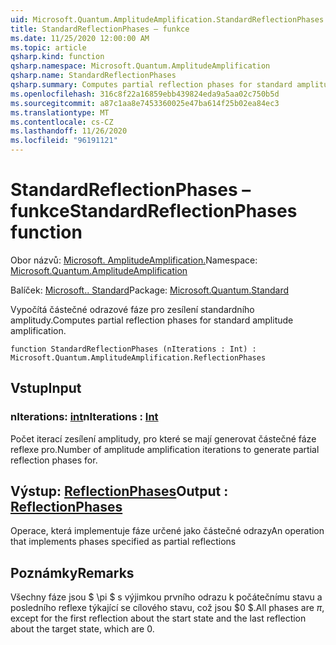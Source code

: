 ```yaml
---
uid: Microsoft.Quantum.AmplitudeAmplification.StandardReflectionPhases
title: StandardReflectionPhases – funkce
ms.date: 11/25/2020 12:00:00 AM
ms.topic: article
qsharp.kind: function
qsharp.namespace: Microsoft.Quantum.AmplitudeAmplification
qsharp.name: StandardReflectionPhases
qsharp.summary: Computes partial reflection phases for standard amplitude amplification.
ms.openlocfilehash: 316c8f22a16859ebb439824eda9a5aa02c750b5d
ms.sourcegitcommit: a87c1aa8e7453360025e47ba614f25b02ea84ec3
ms.translationtype: MT
ms.contentlocale: cs-CZ
ms.lasthandoff: 11/26/2020
ms.locfileid: "96191121"
---
```

# <a name="standardreflectionphases-function"></a><span data-ttu-id="e93c9-102">StandardReflectionPhases – funkce</span><span class="sxs-lookup"><span data-stu-id="e93c9-102">StandardReflectionPhases function</span></span>

<span data-ttu-id="e93c9-103">Obor názvů: [Microsoft. AmplitudeAmplification.](xref:Microsoft.Quantum.AmplitudeAmplification)</span><span class="sxs-lookup"><span data-stu-id="e93c9-103">Namespace: [Microsoft.Quantum.AmplitudeAmplification](xref:Microsoft.Quantum.AmplitudeAmplification)</span></span>

<span data-ttu-id="e93c9-104">Balíček: [Microsoft.. Standard](https://nuget.org/packages/Microsoft.Quantum.Standard)</span><span class="sxs-lookup"><span data-stu-id="e93c9-104">Package: [Microsoft.Quantum.Standard](https://nuget.org/packages/Microsoft.Quantum.Standard)</span></span>


<span data-ttu-id="e93c9-105">Vypočítá částečné odrazové fáze pro zesílení standardního amplitudy.</span><span class="sxs-lookup"><span data-stu-id="e93c9-105">Computes partial reflection phases for standard amplitude amplification.</span></span>

```qsharp
function StandardReflectionPhases (nIterations : Int) : Microsoft.Quantum.AmplitudeAmplification.ReflectionPhases
```


## <a name="input"></a><span data-ttu-id="e93c9-106">Vstup</span><span class="sxs-lookup"><span data-stu-id="e93c9-106">Input</span></span>

### <a name="niterations--int"></a><span data-ttu-id="e93c9-107">nIterations: [int](xref:microsoft.quantum.lang-ref.int)</span><span class="sxs-lookup"><span data-stu-id="e93c9-107">nIterations : [Int](xref:microsoft.quantum.lang-ref.int)</span></span>

<span data-ttu-id="e93c9-108">Počet iterací zesílení amplitudy, pro které se mají generovat částečné fáze reflexe pro.</span><span class="sxs-lookup"><span data-stu-id="e93c9-108">Number of amplitude amplification iterations to generate partial reflection phases for.</span></span>



## <a name="output--reflectionphases"></a><span data-ttu-id="e93c9-109">Výstup: [ReflectionPhases](xref:Microsoft.Quantum.AmplitudeAmplification.ReflectionPhases)</span><span class="sxs-lookup"><span data-stu-id="e93c9-109">Output : [ReflectionPhases](xref:Microsoft.Quantum.AmplitudeAmplification.ReflectionPhases)</span></span>

<span data-ttu-id="e93c9-110">Operace, která implementuje fáze určené jako částečné odrazy</span><span class="sxs-lookup"><span data-stu-id="e93c9-110">An operation that implements phases specified as partial reflections</span></span>

## <a name="remarks"></a><span data-ttu-id="e93c9-111">Poznámky</span><span class="sxs-lookup"><span data-stu-id="e93c9-111">Remarks</span></span>

<span data-ttu-id="e93c9-112">Všechny fáze jsou $ \pi $ s výjimkou prvního odrazu k počátečnímu stavu a posledního reflexe týkající se cílového stavu, což jsou $0 $.</span><span class="sxs-lookup"><span data-stu-id="e93c9-112">All phases are $\pi$, except for the first reflection about the start state and the last reflection about the target state, which are $0$.</span></span>